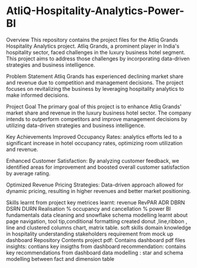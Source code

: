 # AtliQ-Hospitality-Analytics-Power-BI
Overview
This repository contains the project files for the Atliq Grands Hospitality Analytics project. Atliq Grands, a prominent player in India's hospitality sector, faced challenges in the luxury business hotel segment. This project aims to address those challenges by incorporating data-driven strategies and business intelligence.

Problem Statement
Atliq Grands has experienced declining market share and revenue due to competition and management decisions. The project focuses on revitalizing the business by leveraging hospitality analytics to make informed decisions.

Project Goal
The primary goal of this project is to enhance Atliq Grands' market share and revenue in the luxury business hotel sector. The company intends to outperform competitors and improve management decisions by utilizing data-driven strategies and business intelligence.

Key Achievements
Improved Occupancy Rates: analytics efforts led to a significant increase in hotel occupancy rates, optimizing room utilization and revenue.

Enhanced Customer Satisfaction: By analyzing customer feedback, we identified areas for improvement and boosted overall customer satisfaction by average rating.

Optimized Revenue Pricing Strategies: Data-driven approach allowed for dynamic pricing, resulting in higher revenues and better market positioning.

Skills learnt from project
key metrices learnt:
revenue
RevPAR
ADR
DBRN
DSRN
DURN
Realisation %
occupancy and cancellation %
power BI fundamentals
data cleaning and snowflake schema modelling
learnt about page navigation, tool tip,conditional formatting
created donut ,line,ribbon , line and clustered columns chart, matrix table.
soft skills
domain knowledge in hospitality
understanding stakeholders requirement from mock up dashboard
Repository Contents
 project pdf: Contains dashboard pdf files
 insights: contians key insigths from dashboard
recommendation: contains key recommendations from dashboard
data modelling : star and schema modelling between fact and dimension table
